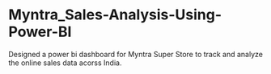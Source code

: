 # Myntra_Sales-Analysis-Using-Power-BI

Designed a power bi dashboard for Myntra Super Store to track and analyze the online sales data acorss India.
